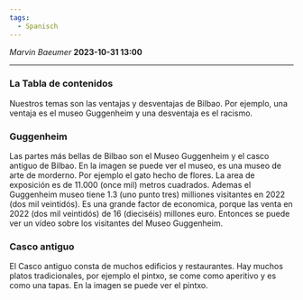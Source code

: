 ```yaml
---
tags:
  - Spanisch
---
```

*Marvin Baeumer* **2023-10-31 13:00**

---
### La Tabla de contenidos
Nuestros temas son las ventajas y desventajas de Bilbao. Por ejemplo, una ventaja es el museo Guggenheim y una desventaja es el racismo.
### Guggenheim 
Las partes más bellas de Bilbao son el Museo Guggenheim y el casco antiguo de Bilbao. En la imagen se puede ver el museo, es una museo de arte de morderno. Por ejemplo el gato hecho de flores. La area de exposición es de 11.000 (once mil) metros cuadrados. Ademas el Guggenheim museo tiene 1.3 (uno punto tres) milliones visitantes en 2022 (dos mil veintidós). Es una grande factor de economica, porque las venta en 2022 (dos mil veintidós) de 16 (dieciséis) millones euro. Entonces se puede ver un vídeo sobre los visitantes del Museo Guggenheim.
### Casco antiguo
El Casco antiguo consta de muchos edificios y restaurantes. Hay muchos platos tradicionales, por ejemplo el pintxo, se come como aperitivo y es como una tapas. En la imagen se puede ver el pintxo.